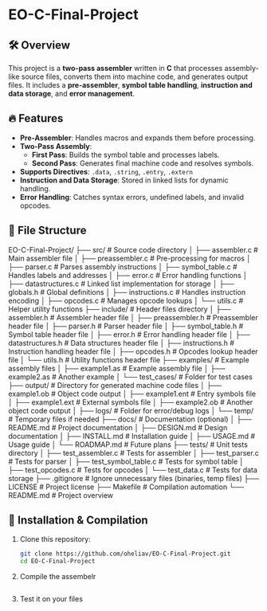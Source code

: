 # EO-C-Final-Project

## 🛠️ Overview
This project is a **two-pass assembler** written in **C** that processes assembly-like source files, converts them into machine code, and generates output files. It includes a **pre-assembler**, **symbol table handling**, **instruction and data storage**, and **error management**.

## 🔥 Features
- **Pre-Assembler**: Handles macros and expands them before processing.
- **Two-Pass Assembly**:
  - **First Pass**: Builds the symbol table and processes labels.
  - **Second Pass**: Generates final machine code and resolves symbols.
- **Supports Directives**: `.data`, `.string`, `.entry`, `.extern`
- **Instruction and Data Storage**: Stored in linked lists for dynamic handling.
- **Error Handling**: Catches syntax errors, undefined labels, and invalid opcodes.

## 📂 File Structure
EO-C-Final-Project/
├── src/                # Source code directory
│   ├── assembler.c      # Main assembler file
│   ├── preassembler.c   # Pre-processing for macros
│   ├── parser.c         # Parses assembly instructions
│   ├── symbol_table.c   # Handles labels and addresses
│   ├── error.c          # Error handling functions
│   ├── datastructures.c # Linked list implementation for storage
│   ├── globals.h        # Global definitions
│   ├── instructions.c   # Handles instruction encoding
│   ├── opcodes.c        # Manages opcode lookups
│   └── utils.c          # Helper utility functions
├── include/             # Header files directory
│   ├── assembler.h      # Assembler header file
│   ├── preassembler.h   # Preassembler header file
│   ├── parser.h         # Parser header file
│   ├── symbol_table.h   # Symbol table header file
│   ├── error.h          # Error handling header file
│   ├── datastructures.h # Data structures header file
│   ├── instructions.h   # Instruction handling header file
│   ├── opcodes.h        # Opcodes lookup header file
│   └── utils.h          # Utility functions header file
├── examples/            # Example assembly files
│   ├── example1.as      # Example assembly file
│   ├── example2.as      # Another example
│   └── test_cases/      # Folder for test cases
├── output/              # Directory for generated machine code files
│   ├── example1.ob      # Object code output
│   ├── example1.ent     # Entry symbols file
│   ├── example1.ext     # External symbols file
│   ├── example2.ob      # Another object code output
│   ├── logs/            # Folder for error/debug logs
│   └── temp/            # Temporary files if needed
├── docs/                # Documentation (optional)
│   ├── README.md        # Project documentation
│   ├── DESIGN.md        # Design documentation
│   ├── INSTALL.md       # Installation guide
│   ├── USAGE.md         # Usage guide
│   └── ROADMAP.md       # Future plans
├── tests/               # Unit tests directory
│   ├── test_assembler.c # Tests for assembler
│   ├── test_parser.c    # Tests for parser
│   ├── test_symbol_table.c # Tests for symbol table
│   ├── test_opcodes.c   # Tests for opcodes
│   └── test_data.c      # Tests for data storage
├── .gitignore           # Ignore unnecessary files (binaries, temp files)
├── LICENSE              # Project license
├── Makefile             # Compilation automation
└── README.md            # Project overview



## 🚀 Installation & Compilation
1. Clone this repository:
   ```sh
   git clone https://github.com/oheliav/EO-C-Final-Project.git
   cd EO-C-Final-Project
2. Compile the assembelr
   ```make
3. Test it on your files
   ```./assembler x y z (assuming x.asm,y.asm,z.asm)
